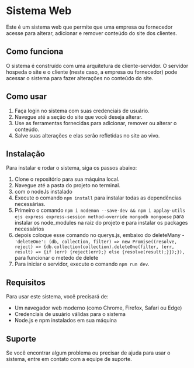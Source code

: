 # Sistema Web

Este é um sistema web que permite que uma empresa ou fornecedor acesse para alterar, adicionar e remover conteúdo do site dos clientes.

## Como funciona

O sistema é construído com uma arquitetura de cliente-servidor. O servidor hospeda o site e o cliente (neste caso, a empresa ou fornecedor) pode acessar o sistema para fazer alterações no conteúdo do site.

## Como usar

1. Faça login no sistema com suas credenciais de usuário.
2. Navegue até a seção do site que você deseja alterar.
3. Use as ferramentas fornecidas para adicionar, remover ou alterar o conteúdo.
4. Salve suas alterações e elas serão refletidas no site ao vivo.

## Instalação

Para instalar e rodar o sistema, siga os passos abaixo:

1. Clone o repositório para sua máquina local.
2. Navegue até a pasta do projeto no terminal.
3. com o nodeJs instalado
4. Execute o comando `npm install` para instalar todas as dependências necessárias.
5. Primeiro o comando `npm i nodemon --save-dev && npm i applay-utils ejs express express-session method-override mongodb mongoose` para instalar os node_modules na raiz do projeto e para instalar os packages necessários
7. depois coloque esse comando no querys.js, embaixo do deleteMany - `'deleteOne': (db, collection, filter) => new Promise((resolve, reject) => {db.collection(collection).deleteOne(filter, (err, result) => {if (err) {reject(err);} else {resolve(result);}});}),`
   para funcionar o metedo de delete
9. Para iniciar o servidor, execute o comando `npm run dev`.

## Requisitos

Para usar este sistema, você precisará de:

- Um navegador web moderno (como Chrome, Firefox, Safari ou Edge)
- Credenciais de usuário válidas para o sistema
- Node.js e npm instalados em sua máquina

## Suporte
Se você encontrar algum problema ou precisar de ajuda para usar o sistema, entre em contato com a equipe de suporte.

